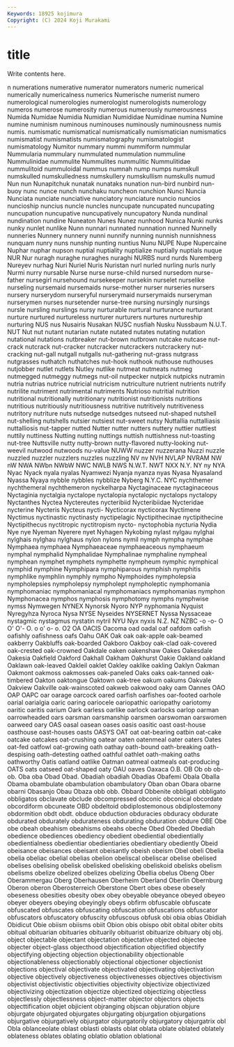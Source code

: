```yaml
---
Keywords: 18925 kojimura
Copyright: (C) 2024 Koji Murakami
---
```


# title

Write contents here.



n numerations numerative numerator numerators numeric
numerical numerically numericalness numerics Numerische numerist numero numerological numerologies numerologist
numerologists numerology numeros numerose numerosity numerous numerously numerousness Numida Numidae
Numidia Numidian Numididae Numidinae numina Numine numine numinism numinous numinouses
numinously numinousness numis numis. numismatic numismatical numismatically numismatician numismatics numismatist
numismatists numismatography numismatologist numismatology Numitor nummary nummi nummiform nummular Nummularia
nummulary nummulated nummulation nummuline Nummulinidae nummulite Nummulites nummulitic Nummulitidae nummulitoid
nummuloidal nummus numnah nump numps numskull numskulled numskulledness numskullery numskullism
numskulls numud Nun nun Nunapitchuk nunatak nunataks nunation nun-bird nunbird
nun-buoy nunc nunce nunch nunchaku nuncheon nunchion Nunci Nuncia Nunciata
nunciate nunciative nunciatory nunciature nuncio nuncios nuncioship nuncius nuncle nuncles
nuncupate nuncupated nuncupating nuncupation nuncupative nuncupatively nuncupatory Nunda nundinal nundination
nundine Nuneaton Nunes Nunez nunhood Nunica Nunki nunks nunky nunlet
nunlike Nunn nunnari nunnated nunnation nunned Nunnelly nunneries Nunnery nunnery
nunni nunnify nunning nunnish nunnishness nunquam nunry nuns nunship nunting
nuntius Nunu NUPE Nupe Nupercaine Nuphar nuphar nupson nuptial nuptiality
nuptialize nuptially nuptials nuque NUR Nur nuragh nuraghe nuraghes nuraghi
NURBS nurd nurds Nuremberg Nureyev nurhag Nuri Nuriel Nuris Nuristan
nurl nurled nurling nurls nurly Nurmi nurry nursable Nurse nurse
nurse-child nursed nursedom nurse-father nursegirl nursehound nursekeeper nursekin nurselet nurselike
nurseling nursemaid nursemaids nurse-mother nurser nurseries nursers nursery nurserydom nurseryful
nurserymaid nurserymaids nurseryman nurserymen nurses nursetender nurse-tree nursing nursingly nursings
nursle nursling nurslings nursy nurturable nurtural nurturance nurturant nurture nurtured
nurtureless nurturer nurturers nurtures nurtureship nurturing NUS nus Nusairis Nusakan
NUSC nusfiah Nusku Nussbaum N.U.T. NUT Nut nut nutant nutarian
nutate nutated nutates nutating nutation nutational nutations nutbreaker nut-brown nutbrown
nutcake nutcase nut-crack nutcrack nut-cracker nutcracker nutcrackers nutcrackery nut-cracking nut-gall
nutgall nutgalls nut-gathering nut-grass nutgrass nutgrasses nuthatch nuthatches nut-hook nuthook
nuthouse nuthouses nutjobber nutlet nutlets Nutley nutlike nutmeat nutmeats nutmeg
nutmegged nutmeggy nutmegs nut-oil nutpecker nutpick nutpicks nutramin nutria nutrias
nutrice nutricial nutricism nutriculture nutrient nutrients nutrify nutrilite nutriment nutrimental
nutriments Nutrioso nutritial nutrition nutritional nutritionally nutritionary nutritionist nutritionists nutritions
nutritious nutritiously nutritiousness nutritive nutritively nutritiveness nutritory nutriture nuts nutsedge
nutsedges nutseed nut-shaped nutshell nut-shelling nutshells nutsier nutsiest nut-sweet nutsy
Nuttallia nuttalliasis nuttalliosis nut-tapper nutted Nutter nutter nutters nuttery nuttier
nuttiest nuttily nuttiness Nutting nutting nuttings nuttish nuttishness nut-toasting nut-tree
Nuttsville nutty nutty-brown nutty-flavored nutty-looking nut-weevil nutwood nutwoods nu-value NUWW
nuzzer nuzzerana Nuzzi nuzzle nuzzled nuzzler nuzzlers nuzzles nuzzling NV
nv NVH NVLAP NVRAM NW nW NWA NWbn NWbW NWC
NWLB NWS N.W.T. NWT NXX N.Y. NY ny NYA Nyac
Nyack nyala nyalas Nyamwezi Nyanja nyanza nyas Nyasa Nyasaland Nyassa
Nyaya nybble nybbles nybblize Nyberg N.Y.C. NYC nychthemer nychthemeral nychthemeron
nyckelharpa Nyctaginaceae nyctaginaceous Nyctaginia nyctalgia nyctalope nyctalopia nyctalopic nyctalops nyctalopy
Nyctanthes Nyctea Nyctereutes nycteribiid Nycteribiidae Nycteridae nycterine Nycteris Nycteus nycti-
Nycticorax nycticorax Nyctimene Nyctimus nyctinastic nyctinasty nyctipelagic Nyctipithecinae nyctipithecine Nyctipithecus
nyctitropic nyctitropism nycto- nyctophobia nycturia Nydia Nye nye Nyeman Nyerere
nyet Nyhagen Nykobing nylast nylgau nylghai nylghais nylghau nylghaus nylon
nylons nymil nymph nympha nymphae Nymphaea nymphaea Nymphaeaceae nymphaeaceous nymphaeum
nymphal nymphalid Nymphalidae Nymphalinae nymphaline nympheal nymphean nymphet nymphets nymphette
nympheum nymphic nymphical nymphid nymphine Nymphipara nymphiparous nymphish nymphitis nymphlike
nymphlin nymphly nympho Nymphoides nympholepsia nympholepsies nympholepsy nympholept nympholeptic nymphomania
nymphomaniac nymphomaniacal nymphomaniacs nymphomanias nymphon Nymphonacea nymphos nymphosis nymphotomy nymphs
nymphwise nymss Nymwegen NYNEX Nynorsk Nyoro NYP nyphomania Nyquist Nyregyhza
Nyroca Nysa NYSE Nyseides NYSERNET Nyssa Nyssaceae nystagmic nystagmus nystatin
nytril NYU Nyx nyxis N.Z. NZ NZBC -o -o- O
O' O'- O. o o' o- o. O2 OA OACIS
Oacoma oad oadal oaf oafdom oafish oafishly oafishness oafs Oahu
OAK Oak oak oak-apple oak-beamed oakberry Oakbluffs oak-boarded Oakboro Oakboy
oak-clad oak-covered oak-crested oak-crowned Oakdale oaken oakenshaw Oakes Oakesdale Oakesia
Oakfield Oakford Oakhall Oakham Oakhurst Oakie Oakland oakland Oaklawn oak-leaved
Oakleil oaklet Oakley oaklike oakling Oaklyn Oakman Oakmont oakmoss oakmosses
oak-paneled Oaks oaks oak-tanned oak-timbered Oakton oaktongue Oaktown oak-tree oakum
oakums Oakvale Oakview Oakville oak-wainscoted oakweb oakwood oaky oam Oannes
OAO OAP OAPC oar oarage oarcock oared oarfish oarfishes oar-footed
oarhole oarial oarialgia oaric oaring oariocele oariopathic oariopathy oariotomy oaritic
oaritis oarium Oark oarless oarlike oarlock oarlocks oarlop oarman oarrowheaded
oars oarsman oarsmanship oarsmen oarswoman oarswomen oarweed oary OAS oasal
oasean oases oasis oasitic oast oast-house oasthouse oast-houses oasts OASYS
OAT oat oat-bearing oatbin oat-cake oatcake oatcakes oat-crushing oatear oaten
oatenmeal oater oaters Oates oat-fed oatfowl oat-growing oath oathay oath-bound
oath-breaking oath-despising oath-detesting oathed oathful oathlet oath-making oaths oathworthy Oatis
oatland oatlike Oatman oatmeal oatmeals oat-producing OATS oats oatseed oat-shaped
oaty OAU oaves Oaxaca O.B. OB Ob ob ob- ob.
Oba oba Obad Obad. Obadiah obadiah Obadias Obafemi Obala Oballa
Obama obambulate obambulation obambulatory Oban oban Obara obarne obarni Obasanjo
Obau Obaza obb obb. Obbard Obbenite obbligati obbligato obbligatos obclavate
obclude obcompressed obconic obconical obcordate obcordiform obcuneate OBD obdeltoid obdiplostemonous
obdiplostemony obdormition obdt obdt. obduce obduction obduracies obduracy obdurate obdurated
obdurately obdurateness obdurating obduration obdure OBE Obe obe obeah obeahism
obeahisms obeahs obeche Obed Obeded Obediah obedience obediences obediency obedient
obediential obedientially obedientialness obedientiar obedientiaries obedientiary obediently Obeid obeisance obeisances
obeisant obeisantly obeish obeism Obel obeli Obelia obelia obeliac obelial
obelias obelion obeliscal obeliscar obelise obelised obelises obelising obelisk obelisked
obelisking obeliskoid obelisks obelism obelisms obelize obelized obelizes obelizing Obellia
obelus Obeng Ober Oberammergau Oberg Oberhausen Oberheim Oberland Oberlin Obernburg
Oberon oberon Oberosterreich Oberstone Obert obes obese obesely obeseness obesities
obesity obex obey obeyable obeyance obeyed obeyeo obeyer obeyers obeying
obeyingly obeys obfirm obfuscable obfuscate obfuscated obfuscates obfuscating obfuscation obfuscations
obfuscator obfuscators obfuscatory obfuscity obfuscous obfusk obi obia obias Obidiah
Obidicut Obie obiism obiisms obiit Obion obis obispo obit obital
obiter obits obitual obituarian obituaries obituarily obituarist obituarize obituary obj
obj. object objectable objectant objectation objectative objected objectee objecter object-glass
objecthood objectification objectified objectify objectifying objecting objection objectionability objectionable objectionableness
objectionably objectional objectioner objectionist objections objectival objectivate objectivated objectivating objectivation
objective objectively objectiveness objectivenesses objectives objectivism objectivist objectivistic objectivities objectivity
objectivize objectivized objectivizing objectization objectize objectized objectizing objectless objectlessly objectlessness
object-matter objector objectors objects objecttification objet objicient objranging objscan objuration
objure objurgate objurgated objurgates objurgating objurgation objurgations objurgative objurgatively objurgator
objurgatorily objurgatory objurgatrix obl Obla oblanceolate oblast oblasti oblasts oblat
oblata oblate oblated oblately oblateness oblates oblating oblatio oblation oblational
